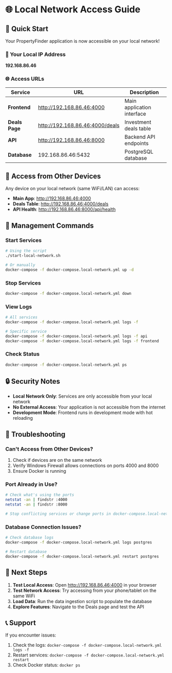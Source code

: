 # 🌐 Local Network Access Guide

## 🚀 Quick Start

Your PropertyFinder application is now accessible on your local network!

### 📍 Your Local IP Address
**192.168.86.46**

### 🌐 Access URLs

| Service | URL | Description |
|---------|-----|-------------|
| **Frontend** | http://192.168.86.46:4000 | Main application interface |
| **Deals Page** | http://192.168.86.46:4000/deals | Investment deals table |
| **API** | http://192.168.86.46:8000 | Backend API endpoints |
| **Database** | 192.168.86.46:5432 | PostgreSQL database |

## 📱 Access from Other Devices

Any device on your local network (same WiFi/LAN) can access:

- **Main App**: http://192.168.86.46:4000
- **Deals Table**: http://192.168.86.46:4000/deals
- **API Health**: http://192.168.86.46:8000/api/health

## 🔧 Management Commands

### Start Services
```bash
# Using the script
./start-local-network.sh

# Or manually
docker-compose -f docker-compose.local-network.yml up -d
```

### Stop Services
```bash
docker-compose -f docker-compose.local-network.yml down
```

### View Logs
```bash
# All services
docker-compose -f docker-compose.local-network.yml logs -f

# Specific service
docker-compose -f docker-compose.local-network.yml logs -f api
docker-compose -f docker-compose.local-network.yml logs -f frontend
```

### Check Status
```bash
docker-compose -f docker-compose.local-network.yml ps
```

## 🔒 Security Notes

- **Local Network Only**: Services are only accessible from your local network
- **No External Access**: Your application is not accessible from the internet
- **Development Mode**: Frontend runs in development mode with hot reloading

## 🐛 Troubleshooting

### Can't Access from Other Devices?
1. Check if devices are on the same network
2. Verify Windows Firewall allows connections on ports 4000 and 8000
3. Ensure Docker is running

### Port Already in Use?
```bash
# Check what's using the ports
netstat -an | findstr :4000
netstat -an | findstr :8000

# Stop conflicting services or change ports in docker-compose.local-network.yml
```

### Database Connection Issues?
```bash
# Check database logs
docker-compose -f docker-compose.local-network.yml logs postgres

# Restart database
docker-compose -f docker-compose.local-network.yml restart postgres
```

## 🚀 Next Steps

1. **Test Local Access**: Open http://192.168.86.46:4000 in your browser
2. **Test Network Access**: Try accessing from your phone/tablet on the same WiFi
3. **Load Data**: Run the data ingestion script to populate the database
4. **Explore Features**: Navigate to the Deals page and test the API

## 📞 Support

If you encounter issues:
1. Check the logs: `docker-compose -f docker-compose.local-network.yml logs -f`
2. Restart services: `docker-compose -f docker-compose.local-network.yml restart`
3. Check Docker status: `docker ps`

